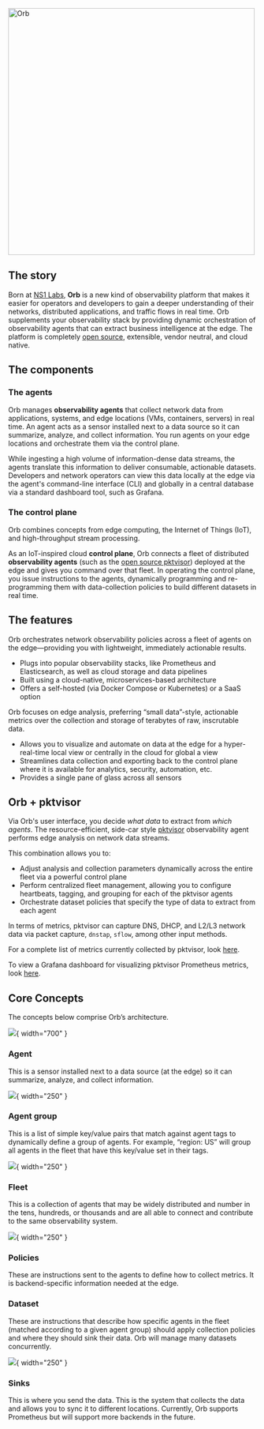 
<img src="img/ORB-diagram2.png" alt="Orb" width="500"/>

## The story
Born at [NS1 Labs](https://ns1.com/labs), **Orb** is a new kind of observability platform that makes it easier for operators and developers to gain a deeper understanding of their networks, distributed applications, and traffic flows in real time. Orb supplements your observability stack by providing dynamic orchestration of observability agents that can extract business intelligence at the edge. The platform is completely [open source](https://github.com/ns1labs/orb), extensible, vendor neutral, and cloud native.

## The components
### The agents
Orb manages **observability agents** that collect network data from applications, systems, and edge locations (VMs, containers, servers) in real time. An agent acts as a sensor installed next to a data source so it can summarize, analyze, and collect information. You run agents on your edge locations and orchestrate them via the control plane.

While ingesting a high volume of information-dense data streams, the agents translate this information to deliver consumable, actionable datasets. Developers and network operators can view this data locally at the edge via the agent's command-line interface (CLI) and globally in a central database via a standard dashboard tool, such as Grafana.

### The control plane
Orb combines concepts from edge computing, the Internet of Things (IoT), and high-throughput stream processing.

As an IoT-inspired cloud **control plane**, Orb connects a fleet of distributed **observability agents** (such as the [open source pktvisor](https://github.com/ns1labs/pktvisor/)) deployed at the edge and gives you command over that fleet. In operating the control plane, you issue instructions to the agents, dynamically programming and re-programming them with data-collection policies to build different datasets in real time.

## The features
Orb orchestrates network observability policies across a fleet of agents on the edge—providing you with lightweight, immediately actionable results.

* Plugs into popular observability stacks, like Prometheus and Elasticsearch, as well as cloud storage and data pipelines
* Built using a cloud-native, microservices-based architecture
* Offers a self-hosted (via Docker Compose or Kubernetes) or a SaaS option

Orb focuses on edge analysis, preferring “small data”-style, actionable metrics over the collection and storage of terabytes of raw, inscrutable data.

* Allows you to visualize and automate on data at the edge for a hyper-real-time local view or centrally in the cloud for global a view
* Streamlines data collection and exporting back to the control plane where it is available for analytics, security, automation, etc.
* Provides a single pane of glass across all sensors

## Orb + pktvisor
 Via Orb's user interface, you decide *what data* to extract from *which agents*. The resource-efficient, side-car style [pktvisor](https://github.com/ns1/pktvisor) observability agent performs edge analysis on network data streams. 
 
 This combination allows you to:

* Adjust analysis and collection parameters dynamically across the entire fleet via a powerful control plane
* Perform centralized fleet management, allowing you to configure heartbeats, tagging, and grouping for each of the pktvisor agents
* Orchestrate dataset policies that specify the type of data to extract from each agent

In terms of metrics, pktvisor can capture DNS, DHCP, and L2/L3 network data via packet capture, `dnstap`, `sflow`, among other input methods.

For a complete list of metrics currently collected by pktvisor, look [here](https://github.com/ns1labs/pktvisor/wiki/Current-Metrics).

To view a Grafana dashboard for visualizing pktvisor Prometheus metrics, look [here](https://grafana.com/grafana/dashboards/14221).

## Core Concepts

The concepts below comprise Orb’s architecture.

![](./img/concepts.png){ width="700" }

### Agent
This is a sensor installed next to a data source (at the edge) so it can summarize, analyze, and collect information.

![](./img/concept_agent.png){ width="250" }

### Agent group
This is a list of simple key/value pairs that match against agent tags to dynamically define a group of agents. For example, “region: US” will group all agents in the fleet that have this key/value set in their tags.

![](./img/concept_agent_group.png){ width="250" }

### Fleet
This is a collection of agents that may be widely distributed and number in the tens, hundreds, or thousands and are all able to connect and contribute to the same observability system.

![](./img/concept_fleet_manager.png){ width="250" }

### Policies
These are instructions sent to the agents to define how to collect metrics. It is backend-specific information needed at the edge.

### Dataset
These are instructions that describe how specific agents in the fleet (matched according to a given agent group) should apply collection policies and where they should sink their data. Orb will manage many datasets concurrently.

![](./img/concept_dataset.png){ width="250" }

### Sinks
This is where you send the data. This is the system that collects the data and allows you to sync it to different locations. Currently, Orb supports Prometheus but will support more backends in the future.
